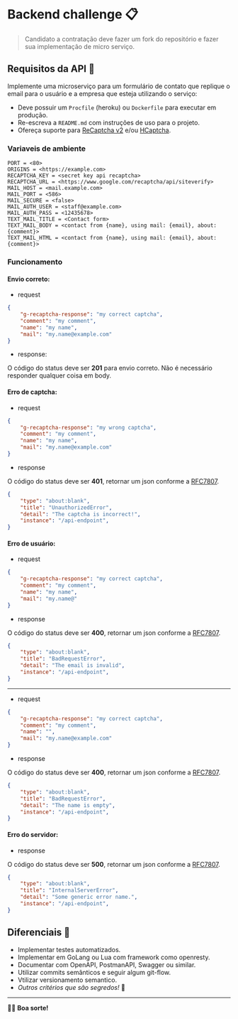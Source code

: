 # Backend challenge :clipboard:

> Candidato a contratação deve fazer um fork do repositório e fazer sua implementação de micro serviço.

## Requisitos da API :paperclip:

Implemente uma microserviço para um formulário de contato que replique o email para o usuário e a empresa que esteja utilizando o serviço:

 * Deve possuir um `Procfile` (heroku) ou `Dockerfile` para executar em produção.
 * Re-escreva a `README.md` com instruções de uso para o projeto.
 * Ofereça suporte para [ReCaptcha v2](https://developers.google.com/recaptcha/docs/display) e/ou [HCaptcha](https://www.hcaptcha.com/).

### Variaveis de ambiente

```env
PORT = <80>
ORIGINS = <https://example.com>
RECAPTCHA_KEY = <secret key api recaptcha>
RECAPTCHA_URL = <https://www.google.com/recaptcha/api/siteverify>
MAIL_HOST = <mail.example.com>
MAIL_PORT = <586>
MAIL_SECURE = <false>
MAIL_AUTH_USER = <staff@example.com>
MAIL_AUTH_PASS = <12435678>
TEXT_MAIL_TITLE = <Contact form>
TEXT_MAIL_BODY = <contact from {name}, using mail: {email}, about: {comment}>
TEXT_MAIL_HTML = <contact from {name}, using mail: {email}, about: {comment}>
```

### Funcionamento

#### Envio correto:

 * request

```JSON
{
    "g-recaptcha-response": "my correct captcha",
    "comment": "my comment",
    "name": "my name",
    "mail": "my.name@example.com"
}
```

 * response:

O código do status deve ser **201** para envio correto. Não é necessário responder qualquer coisa em body.

#### Erro de captcha:

 * request

```JSON
{
    "g-recaptcha-response": "my wrong captcha",
    "comment": "my comment",
    "name": "my name",
    "mail": "my.name@example.com"
}
```

 * response

O código do status deve ser **401**, retornar um json conforme a [RFC7807](https://datatracker.ietf.org/doc/html/rfc7807).
<!-- diferencial rfc9457, mais atualizada, porém mais extensa a explicação. -->

```json
{
    "type": "about:blank",
    "title": "UnauthorizedError",
    "detail": "The captcha is incorrect!",
    "instance": "/api-endpoint",
}
```

#### Erro de usuário:

 * request

```JSON
{
    "g-recaptcha-response": "my correct captcha",
    "comment": "my comment",
    "name": "my name",
    "mail": "my.name@"
}
```

 * response

O código do status deve ser **400**, retornar um json conforme a [RFC7807](https://datatracker.ietf.org/doc/html/rfc7807).

```json
{
    "type": "about:blank",
    "title": "BadRequestError",
    "detail": "The email is invalid",
    "instance": "/api-endpoint",
}
```

--- 

 * request

```JSON
{
    "g-recaptcha-response": "my correct captcha",
    "comment": "my comment",
    "name": "",
    "mail": "my.name@example.com"
}
```

 * response

O código do status deve ser **400**, retornar um json conforme a [RFC7807](https://datatracker.ietf.org/doc/html/rfc7807).

```json
{
    "type": "about:blank",
    "title": "BadRequestError",
    "detail": "The name is empty",
    "instance": "/api-endpoint",
}
```

#### Erro do servidor:

 * response

O código do status deve ser **500**, retornar um json conforme a [RFC7807](https://datatracker.ietf.org/doc/html/rfc7807).

```json
{
    "type": "about:blank",
    "title": "InternalServerError",
    "detail": "Some generic error name.",
    "instance": "/api-endpoint",
}
```

## Diferenciais :pushpin:

 * Implementar testes automatizados.
 * Implementar em GoLang ou Lua com framework como openresty.
 * Documentar com OpenAPI, PostmanAPI, Swagger ou similar.
 * Utilizar commits semânticos e seguir algum git-flow.
 * Vtilizar versionamento semantico.
 * _Outros critérios que são segredos!_ :shushing_face:

-----------------------------

:raising_hand_man: **Boa sorte!**
